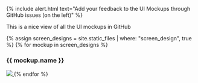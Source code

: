 
{% include alert.html text="Add your feedback to the UI Mockups through GitHub issues (on the left)" %}

This is a nice view of all the UI mockups in GitHub

{% assign screen_designs = site.static_files | where: "screen_design", true %}
{% for mockup in screen_designs %}
  <h3>{{ mockup.name }}</h3>
  <a href="{{ site.github.repository_url }}{{ site.github_source_root }}{{ mockup.path | attr_encode }}">
    <img src="/PointBank/{{ mockup.path }}">
  </a>
{% endfor %}
